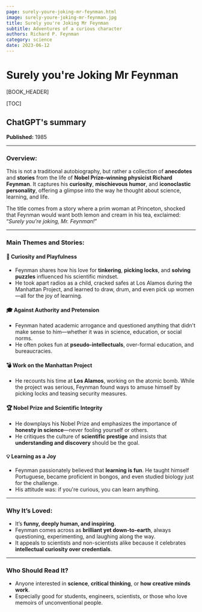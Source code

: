 ```yaml
---
page: surely-youre-joking-mr-feynman.html
image: surely-youre-joking-mr-feynman.jpg
title: Surely you're Joking Mr Feynman
subtitle: Adventures of a curious character
authors: Richard P. Feynman
category: science
date: 2023-06-12
---
```


# Surely you're Joking Mr Feynman


[BOOK_HEADER]

[TOC]

## ChatGPT's summary

**Published:** 1985

---

### **Overview:**

This is not a traditional autobiography, but rather a collection of **anecdotes** and **stories** from the life of **Nobel Prize–winning physicist Richard Feynman**. It captures his **curiosity**, **mischievous humor**, and **iconoclastic personality**, offering a glimpse into the way he thought about science, learning, and life.

The title comes from a story where a prim woman at Princeton, shocked that Feynman would want both lemon and cream in his tea, exclaimed: “*Surely you're joking, Mr. Feynman!*”

---

### **Main Themes and Stories:**

#### 🔬 **Curiosity and Playfulness**

* Feynman shares how his love for **tinkering**, **picking locks**, and **solving puzzles** influenced his scientific mindset.
* He took apart radios as a child, cracked safes at Los Alamos during the Manhattan Project, and learned to draw, drum, and even pick up women—all for the joy of learning.

#### 🎓 **Against Authority and Pretension**

* Feynman hated academic arrogance and questioned anything that didn't make sense to him—whether it was in science, education, or social norms.
* He often pokes fun at **pseudo-intellectuals**, over-formal education, and bureaucracies.

#### 💣 **Work on the Manhattan Project**

* He recounts his time at **Los Alamos**, working on the atomic bomb. While the project was serious, Feynman found ways to amuse himself by picking locks and teasing security measures.

#### 🏆 **Nobel Prize and Scientific Integrity**

* He downplays his Nobel Prize and emphasizes the importance of **honesty in science**—never fooling yourself or others.
* He critiques the culture of **scientific prestige** and insists that **understanding and discovery** should be the goal.

#### 💡 **Learning as a Joy**

* Feynman passionately believed that **learning is fun**. He taught himself Portuguese, became proficient in bongos, and even studied biology just for the challenge.
* His attitude was: if you're curious, you can learn anything.

---

### **Why It’s Loved:**

* It’s **funny, deeply human, and inspiring**.
* Feynman comes across as **brilliant yet down-to-earth**, always questioning, experimenting, and laughing along the way.
* It appeals to scientists and non-scientists alike because it celebrates **intellectual curiosity over credentials**.

---

### **Who Should Read It?**

* Anyone interested in **science**, **critical thinking**, or **how creative minds work**.
* Especially good for students, engineers, scientists, or those who love memoirs of unconventional people.


